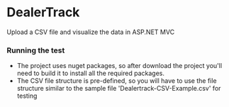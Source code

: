 # DealerTrack
Upload a CSV file and visualize the data in ASP.NET MVC

### Running the test
* The project uses nuget packages, so after download the project you'll need to build it to install all the required packages.
* The CSV file structure is pre-defined, so you will have to use the file structure similar to the sample file 'Dealertrack-CSV-Example.csv' for testing


